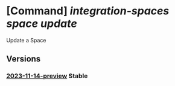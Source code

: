 # [Command] _integration-spaces space update_

Update a Space

## Versions

### [2023-11-14-preview](/Resources/mgmt-plane/L3N1YnNjcmlwdGlvbnMve30vcmVzb3VyY2Vncm91cHMve30vcHJvdmlkZXJzL21pY3Jvc29mdC5pbnRlZ3JhdGlvbnNwYWNlcy9zcGFjZXMve30=/2023-11-14-preview.xml) **Stable**

<!-- mgmt-plane /subscriptions/{}/resourcegroups/{}/providers/microsoft.integrationspaces/spaces/{} 2023-11-14-preview -->
